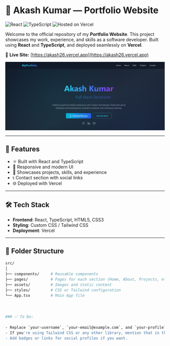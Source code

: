 # 💼 Akash Kumar — Portfolio Website

![React](https://img.shields.io/badge/Framework-React-blue?logo=react)
![TypeScript](https://img.shields.io/badge/Language-TypeScript-blue?logo=typescript)
![Hosted on Vercel](https://img.shields.io/badge/Hosted%20On-Vercel-black?logo=vercel)

Welcome to the official repository of my **Portfolio Website**. This project showcases my work, experience, and skills as a software developer. Built using **React** and **TypeScript**, and deployed seamlessly on **Vercel**.

🔗 **Live Site:** [https://akash26.vercel.app](https://akash26.vercel.app)

<img src="src\Images\port.png">

---

## 🚀 Features

- ⚛️ Built with React and TypeScript
- 🎨 Responsive and modern UI
- 💼 Showcases projects, skills, and experience
- 📞 Contact section with social links
- 🌐 Deployed with Vercel

---

## 🛠️ Tech Stack

- **Frontend**: React, TypeScript, HTML5, CSS3
- **Styling**: Custom CSS / Tailwind CSS
- **Deployment**: Vercel

---

## 📁 Folder Structure

```bash
src/
│
├── components/     # Reusable components
├── pages/          # Pages for each section (Home, About, Projects, etc.)
├── assets/         # Images and static content
├── styles/         # CSS or Tailwind configuration
└── App.tsx         # Main App file



### ✅ To Do:

- Replace `your-username`, `your-email@example.com`, and `your-profile` with your actual details.
- If you're using Tailwind CSS or any other library, mention that in the tech stack.
- Add badges or links for social profiles if you want.


```
